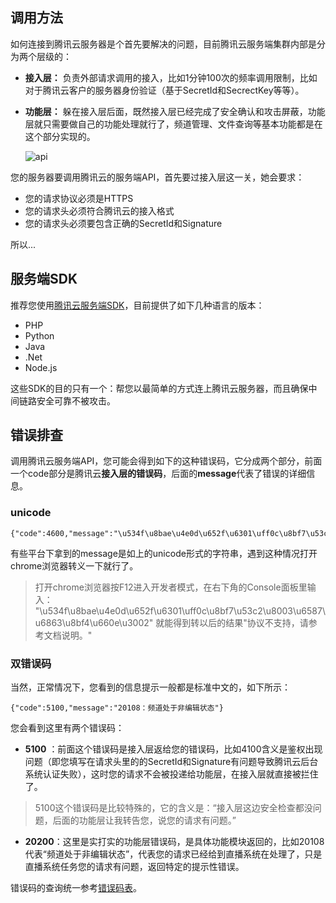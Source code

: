 ﻿## 调用方法
如何连接到腾讯云服务器是个首先要解决的问题，目前腾讯云服务端集群内部是分为两个层级的：
- **接入层：**
  负责外部请求调用的接入，比如1分钟100次的频率调用限制，比如对于腾讯云客户的服务器身份验证（基于SecretId和SecrectKey等等）。

- **功能层：**
  躲在接入层后面，既然接入层已经完成了安全确认和攻击屏蔽，功能层就只需要做自己的功能处理就行了，频道管理、文件查询等基本功能都是在这个部分实现的。
	
	![api](https://mc.qcloudimg.com/static/img/963c7973a3d5a77d6bd36d1cf3fd65ca/image.png)
	
您的服务器要调用腾讯云的服务端API，首先要过接入层这一关，她会要求：
- 您的请求协议必须是HTTPS
- 您的请求头必须符合腾讯云的接入格式
- 您的请求头必须要包含正确的SecretId和Signature

所以...

## 服务端SDK
推荐您使用[腾讯云服务端SDK](https://cloud.tencent.com/doc/sdk)，目前提供了如下几种语言的版本：
- PHP
- Python
- Java
- .Net
- Node.js

这些SDK的目的只有一个：帮您以最简单的方式连上腾讯云服务器，而且确保中间链路安全可靠不被攻击。

## 错误排查
调用腾讯云服务端API，您可能会得到如下的这种错误码，它分成两个部分，前面一个code部分是腾讯云**接入层的错误码**，后面的**message**代表了错误的详细信息。

### unicode
```
{"code":4600,"message":"\u534f\u8bae\u4e0d\u652f\u6301\uff0c\u8bf7\u53c2\u8003\u6587\u6863\u8bf4\u660e\u3002"}
```
有些平台下拿到的message是如上的unicode形式的字符串，遇到这种情况打开chrome浏览器转义一下就行了。
> 打开chrome浏览器按F12进入开发者模式，在右下角的Console面板里输入：
> "\u534f\u8bae\u4e0d\u652f\u6301\uff0c\u8bf7\u53c2\u8003\u6587\u6863\u8bf4\u660e\u3002" 
> 就能得到转以后的结果"协议不支持，请参考文档说明。"
> 

### 双错误码
当然，正常情况下，您看到的信息提示一般都是标准中文的，如下所示：
```
{"code":5100,"message":"20108：频道处于非编辑状态"}
```
您会看到这里有两个错误码：
- **5100** ：前面这个错误码是接入层返给您的错误码，比如4100含义是鉴权出现问题（即您填写在请求头里的的SecretId和Signature有问题导致腾讯云后台系统认证失败），这时您的请求不会被投递给功能层，在接入层就直接被拦住了。
> 5100这个错误码是比较特殊的，它的含义是：“接入层这边安全检查都没问题，后面的功能层让我转告您，说您的请求有问题。”

- **20200**：这里是实打实的功能层错误码，是具体功能模块返回的，比如20108代表“频道处于非编辑状态”，代表您的请求已经给到直播系统在处理了，只是直播系统任务您的请求有问题，返回特定的提示性错误。

错误码的查询统一参考[错误码表](https://cloud.tencent.com/doc/api/258/4733)。
